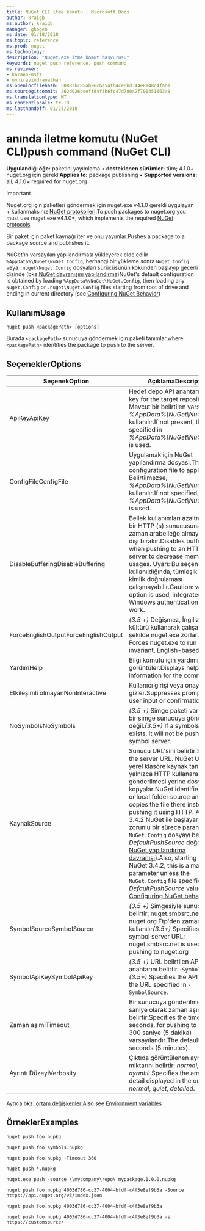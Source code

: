 ```yaml
---
title: NuGet CLI itme komutu | Microsoft Docs
author: kraigb
ms.author: kraigb
manager: ghogen
ms.date: 01/18/2018
ms.topic: reference
ms.prod: nuget
ms.technology: 
description: "Nuget.exe itme komut başvurusu"
keywords: nuget push reference, push command
ms.reviewer:
- karann-msft
- unniravindranathan
ms.openlocfilehash: 50883bc85ab96cba54fb4ce0bd344e8148c4fab1
ms.sourcegitcommit: 262d026beeffd4f3b6fc47d780a2f701451663a8
ms.translationtype: MT
ms.contentlocale: tr-TR
ms.lasthandoff: 01/25/2018
---
```

# <a name="push-command-nuget-cli"></a><span data-ttu-id="ba881-104">anında iletme komutu (NuGet CLI)</span><span class="sxs-lookup"><span data-stu-id="ba881-104">push command (NuGet CLI)</span></span>

<span data-ttu-id="ba881-105">**Uygulandığı öğe:** paketini yayımlama &bullet; **desteklenen sürümler:** tüm; 4.1.0+ nuget.org için gerekli</span><span class="sxs-lookup"><span data-stu-id="ba881-105">**Applies to:** package publishing &bullet; **Supported versions:** all; 4.1.0+ required for nuget.org</span></span>

> [!Important]
> <span data-ttu-id="ba881-106">Nuget.org için paketleri göndermek için nuget.exe v4.1.0 gerekli uygulayan + kullanmalısınız [NuGet protokolleri](../api/nuget-protocols.md).</span><span class="sxs-lookup"><span data-stu-id="ba881-106">To push packages to nuget.org you must use nuget.exe v4.1.0+, which implements the required [NuGet protocols](../api/nuget-protocols.md).</span></span>

<span data-ttu-id="ba881-107">Bir paket için paket kaynağı iter ve onu yayımlar.</span><span class="sxs-lookup"><span data-stu-id="ba881-107">Pushes a package to a package source and publishes it.</span></span>

<span data-ttu-id="ba881-108">NuGet'ın varsayılan yapılandırması yükleyerek elde edilir `%AppData%\NuGet\NuGet.Config`, herhangi bir yükleme sonra `Nuget.Config` veya `.nuget\Nuget.Config` dosyaları sürücüsünün kökünden başlayıp geçerli dizinde (bkz [NuGet davranışını yapılandırma](../consume-packages/configuring-nuget-behavior.md))</span><span class="sxs-lookup"><span data-stu-id="ba881-108">NuGet's default configuration is obtained by loading `%AppData%\NuGet\NuGet.Config`, then loading any `Nuget.Config` or `.nuget\Nuget.Config` files starting from root of drive and ending in current directory (see [Configuring NuGet Behavior](../consume-packages/configuring-nuget-behavior.md))</span></span>

## <a name="usage"></a><span data-ttu-id="ba881-109">Kullanım</span><span class="sxs-lookup"><span data-stu-id="ba881-109">Usage</span></span>

```cli
nuget push <packagePath> [options]
```

<span data-ttu-id="ba881-110">Burada `<packagePath>` sunucuya göndermek için paketi tanımlar.</span><span class="sxs-lookup"><span data-stu-id="ba881-110">where `<packagePath>` identifies the package to push to the server.</span></span>

## <a name="options"></a><span data-ttu-id="ba881-111">Seçenekler</span><span class="sxs-lookup"><span data-stu-id="ba881-111">Options</span></span>

| <span data-ttu-id="ba881-112">Seçenek</span><span class="sxs-lookup"><span data-stu-id="ba881-112">Option</span></span> | <span data-ttu-id="ba881-113">Açıklama</span><span class="sxs-lookup"><span data-stu-id="ba881-113">Description</span></span> |
| --- | --- |
| <span data-ttu-id="ba881-114">ApiKey</span><span class="sxs-lookup"><span data-stu-id="ba881-114">ApiKey</span></span> | <span data-ttu-id="ba881-115">Hedef depo API anahtarı.</span><span class="sxs-lookup"><span data-stu-id="ba881-115">The API key for the target repository.</span></span> <span data-ttu-id="ba881-116">Mevcut bir belirtilen varsa *%AppData%\NuGet\NuGet.Config* kullanılır.</span><span class="sxs-lookup"><span data-stu-id="ba881-116">If not present,  the one specified in *%AppData%\NuGet\NuGet.Config* is used.</span></span> |
| <span data-ttu-id="ba881-117">ConfigFile</span><span class="sxs-lookup"><span data-stu-id="ba881-117">ConfigFile</span></span> | <span data-ttu-id="ba881-118">Uygulamak için NuGet yapılandırma dosyası.</span><span class="sxs-lookup"><span data-stu-id="ba881-118">The NuGet configuration file to apply.</span></span> <span data-ttu-id="ba881-119">Belirtilmezse, *%AppData%\NuGet\NuGet.Config* kullanılır.</span><span class="sxs-lookup"><span data-stu-id="ba881-119">If not specified, *%AppData%\NuGet\NuGet.Config* is used.</span></span> |
| <span data-ttu-id="ba881-120">DisableBuffering</span><span class="sxs-lookup"><span data-stu-id="ba881-120">DisableBuffering</span></span> | <span data-ttu-id="ba881-121">Bellek kullanımları azaltmak için bir HTTP (s) sunucusuna iletme zaman arabelleğe almayı devre dışı bırakır.</span><span class="sxs-lookup"><span data-stu-id="ba881-121">Disables buffering when pushing to an HTTP(s) server to decrease memory usages.</span></span> <span data-ttu-id="ba881-122">Uyarı: Bu seçenek kullanıldığında, tümleşik Windows kimlik doğrulaması çalışmayabilir.</span><span class="sxs-lookup"><span data-stu-id="ba881-122">Caution: when this option is used, integrated Windows authentication might not work.</span></span> |
| <span data-ttu-id="ba881-123">ForceEnglishOutput</span><span class="sxs-lookup"><span data-stu-id="ba881-123">ForceEnglishOutput</span></span> | <span data-ttu-id="ba881-124">*(3.5 +)*  Değişmez, İngilizce tabanlı kültürü kullanarak çalışacak şekilde nuget.exe zorlar.</span><span class="sxs-lookup"><span data-stu-id="ba881-124">*(3.5+)* Forces nuget.exe to run using an invariant, English-based culture.</span></span> |
| <span data-ttu-id="ba881-125">Yardım</span><span class="sxs-lookup"><span data-stu-id="ba881-125">Help</span></span> | <span data-ttu-id="ba881-126">Bilgi komutu için yardımı görüntüler.</span><span class="sxs-lookup"><span data-stu-id="ba881-126">Displays help information for the command.</span></span> |
| <span data-ttu-id="ba881-127">Etkileşimli olmayan</span><span class="sxs-lookup"><span data-stu-id="ba881-127">NonInteractive</span></span> | <span data-ttu-id="ba881-128">Kullanıcı girişi veya onayı için ister gizler.</span><span class="sxs-lookup"><span data-stu-id="ba881-128">Suppresses prompts for user input or confirmations.</span></span> |
| <span data-ttu-id="ba881-129">NoSymbols</span><span class="sxs-lookup"><span data-stu-id="ba881-129">NoSymbols</span></span> | <span data-ttu-id="ba881-130">*(3.5 +)*  Simge paketi varsa, onu bir simge sunucuya gönderilir değil.</span><span class="sxs-lookup"><span data-stu-id="ba881-130">*(3.5+)* If a symbols package exists, it will not be pushed to a symbol server.</span></span> |
| <span data-ttu-id="ba881-131">Kaynak</span><span class="sxs-lookup"><span data-stu-id="ba881-131">Source</span></span> | <span data-ttu-id="ba881-132">Sunucu URL'sini belirtir.</span><span class="sxs-lookup"><span data-stu-id="ba881-132">Specifies the server URL.</span></span> <span data-ttu-id="ba881-133">NuGet UNC veya yerel klasöre kaynak tanımlar ve yalnızca HTTP kullanarak gönderilmesi yerine dosya var. kopyalar.</span><span class="sxs-lookup"><span data-stu-id="ba881-133">NuGet identifies a UNC or local folder source and simply copies the file there instead of pushing it using HTTP.</span></span>  <span data-ttu-id="ba881-134">Ayrıca, 3.4.2 NuGet ile başlayarak, bu zorunlu bir sürece parametredir `NuGet.Config` dosyayı belirtir bir *DefaultPushSource* değeri (bkz [NuGet yapılandırma davranışı](../Consume-Packages/Configuring-NuGet-Behavior.md)).</span><span class="sxs-lookup"><span data-stu-id="ba881-134">Also, starting with NuGet 3.4.2, this is a mandatory parameter unless the `NuGet.Config` file specifies a *DefaultPushSource* value (see [Configuring NuGet behavior](../Consume-Packages/Configuring-NuGet-Behavior.md)).</span></span> |
| <span data-ttu-id="ba881-135">SymbolSource</span><span class="sxs-lookup"><span data-stu-id="ba881-135">SymbolSource</span></span> | <span data-ttu-id="ba881-136">*(3.5 +)*  Simgesiyle sunucu URL belirtir; nuget.smbsrc.net için nuget.org Ftp'den zaman kullanılır</span><span class="sxs-lookup"><span data-stu-id="ba881-136">*(3.5+)* Specifies the symbol server URL; nuget.smbsrc.net is used when pushing to nuget.org</span></span> |
| <span data-ttu-id="ba881-137">SymbolApiKey</span><span class="sxs-lookup"><span data-stu-id="ba881-137">SymbolApiKey</span></span> | <span data-ttu-id="ba881-138">*(3.5 +)*  URL belirtilen API anahtarını belirtir `-SymbolSource`.</span><span class="sxs-lookup"><span data-stu-id="ba881-138">*(3.5+)* Specifies the API key for the URL specified in `-SymbolSource`.</span></span> |
| <span data-ttu-id="ba881-139">Zaman aşımı</span><span class="sxs-lookup"><span data-stu-id="ba881-139">Timeout</span></span> | <span data-ttu-id="ba881-140">Bir sunucuya gönderilmesi için saniye olarak zaman aşımını belirtir.</span><span class="sxs-lookup"><span data-stu-id="ba881-140">Specifies the timeout, in seconds, for pushing to a server.</span></span> <span data-ttu-id="ba881-141">300 saniye (5 dakika) varsayılandır.</span><span class="sxs-lookup"><span data-stu-id="ba881-141">The default is 300 seconds (5 minutes).</span></span> |
| <span data-ttu-id="ba881-142">Ayrıntı Düzeyi</span><span class="sxs-lookup"><span data-stu-id="ba881-142">Verbosity</span></span> | <span data-ttu-id="ba881-143">Çıktıda görüntülenen ayrıntı miktarını belirtir: *normal*, *sessiz*, *ayrıntılı*.</span><span class="sxs-lookup"><span data-stu-id="ba881-143">Specifies the amount of detail displayed in the output: *normal*, *quiet*, *detailed*.</span></span> |

<span data-ttu-id="ba881-144">Ayrıca bkz. [ortam değişkenleri](cli-ref-environment-variables.md)</span><span class="sxs-lookup"><span data-stu-id="ba881-144">Also see [Environment variables](cli-ref-environment-variables.md)</span></span>

## <a name="examples"></a><span data-ttu-id="ba881-145">Örnekler</span><span class="sxs-lookup"><span data-stu-id="ba881-145">Examples</span></span>

```cli
nuget push foo.nupkg

nuget push foo.symbols.nupkg

nuget push foo.nupkg -Timeout 360

nuget push *.nupkg

nuget.exe push -source \\mycompany\repo\ mypackage.1.0.0.nupkg

nuget push foo.nupkg 4003d786-cc37-4004-bfdf-c4f3e8ef9b3a -Source https://api.nuget.org/v3/index.json

nuget push foo.nupkg 4003d786-cc37-4004-bfdf-c4f3e8ef9b3a

nuget push foo.nupkg 4003d786-cc37-4004-bfdf-c4f3e8ef9b3a -s https://customsource/
```
